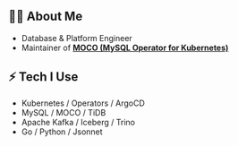 ## 👨‍💻 About Me
- Database & Platform Engineer
- Maintainer of **[MOCO (MySQL Operator for Kubernetes)](https://github.com/cybozu-go/moco)**  

## ⚡ Tech I Use
- Kubernetes / Operators / ArgoCD
- MySQL / MOCO / TiDB
- Apache Kafka / Iceberg / Trino
- Go / Python / Jsonnet  
